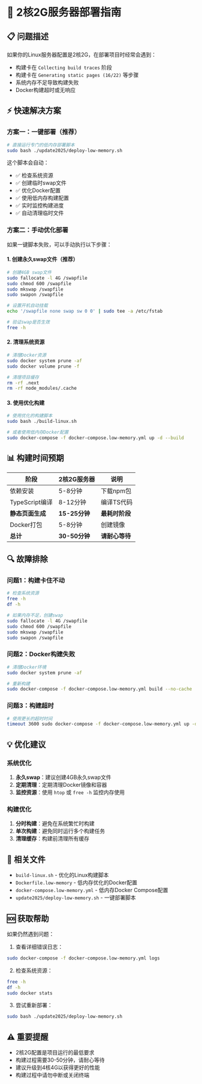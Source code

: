 # 🚀 2核2G服务器部署指南

## 📋 问题描述

如果你的Linux服务器配置是2核2G，在部署项目时经常会遇到：
- 构建卡在 `Collecting build traces` 阶段
- 构建卡在 `Generating static pages (16/22)` 等步骤
- 系统内存不足导致构建失败
- Docker构建超时或无响应

## ⚡ 快速解决方案

### 方案一：一键部署（推荐）

```bash
# 直接运行专门的低内存部署脚本
sudo bash ./update2025/deploy-low-memory.sh
```

这个脚本会自动：
- ✅ 检查系统资源
- ✅ 创建临时swap文件
- ✅ 优化Docker配置
- ✅ 使用低内存构建配置
- ✅ 实时监控构建进度
- ✅ 自动清理临时文件

### 方案二：手动优化部署

如果一键脚本失败，可以手动执行以下步骤：

#### 1. 创建永久swap文件（推荐）
```bash
# 创建4GB swap文件
sudo fallocate -l 4G /swapfile
sudo chmod 600 /swapfile
sudo mkswap /swapfile
sudo swapon /swapfile

# 设置开机自动挂载
echo '/swapfile none swap sw 0 0' | sudo tee -a /etc/fstab

# 验证swap是否生效
free -h
```

#### 2. 清理系统资源
```bash
# 清理Docker资源
sudo docker system prune -af
sudo docker volume prune -f

# 清理项目缓存
rm -rf .next
rm -rf node_modules/.cache
```

#### 3. 使用优化构建
```bash
# 使用优化的构建脚本
sudo bash ./build-linux.sh

# 或者使用低内存Docker配置
sudo docker-compose -f docker-compose.low-memory.yml up -d --build
```

## 📊 构建时间预期

| 阶段 | 2核2G服务器 | 说明 |
|------|-------------|------|
| 依赖安装 | 5-8分钟 | 下载npm包 |
| TypeScript编译 | 8-12分钟 | 编译TS代码 |
| **静态页面生成** | **15-25分钟** | **最耗时阶段** |
| Docker打包 | 5-8分钟 | 创建镜像 |
| **总计** | **30-50分钟** | **请耐心等待** |

## 🔍 故障排除

### 问题1：构建卡住不动
```bash
# 检查系统资源
free -h
df -h

# 如果内存不足，创建swap
sudo fallocate -l 4G /swapfile
sudo chmod 600 /swapfile
sudo mkswap /swapfile
sudo swapon /swapfile
```

### 问题2：Docker构建失败
```bash
# 清理Docker环境
sudo docker system prune -af

# 重新构建
sudo docker-compose -f docker-compose.low-memory.yml build --no-cache
```

### 问题3：构建超时
```bash
# 使用更长的超时时间
timeout 3600 sudo docker-compose -f docker-compose.low-memory.yml up -d --build
```

## 💡 优化建议

### 系统优化
1. **永久swap**：建议创建4GB永久swap文件
2. **定期清理**：定期清理Docker镜像和容器
3. **监控资源**：使用 `htop` 或 `free -h` 监控内存使用

### 构建优化
1. **分时构建**：避免在系统繁忙时构建
2. **单次构建**：避免同时运行多个构建任务
3. **清理缓存**：构建前清理所有缓存

## 📁 相关文件

- `build-linux.sh` - 优化的Linux构建脚本
- `Dockerfile.low-memory` - 低内存优化的Docker配置
- `docker-compose.low-memory.yml` - 低内存Docker Compose配置
- `update2025/deploy-low-memory.sh` - 一键部署脚本

## 🆘 获取帮助

如果仍然遇到问题：

1. 查看详细错误日志：
```bash
sudo docker-compose -f docker-compose.low-memory.yml logs
```

2. 检查系统资源：
```bash
free -h
df -h
sudo docker stats
```

3. 尝试重新部署：
```bash
sudo bash ./update2025/deploy-low-memory.sh
```

## ⚠️ 重要提醒

- 2核2G配置是项目运行的最低要求
- 构建过程需要30-50分钟，请耐心等待
- 建议升级到4核4G以获得更好的性能
- 构建过程中请勿中断或关闭终端 